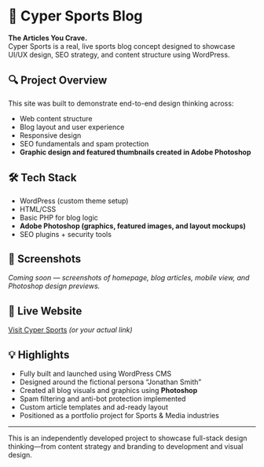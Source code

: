# 🏈 Cyper Sports Blog

**The Articles You Crave.**  
Cyper Sports is a real, live sports blog concept designed to showcase UI/UX design, SEO strategy, and content structure using WordPress.

## 🔍 Project Overview
This site was built to demonstrate end-to-end design thinking across:
- Web content structure
- Blog layout and user experience
- Responsive design
- SEO fundamentals and spam protection
- **Graphic design and featured thumbnails created in Adobe Photoshop**

## 🛠 Tech Stack
- WordPress (custom theme setup)
- HTML/CSS
- Basic PHP for blog logic
- **Adobe Photoshop (graphics, featured images, and layout mockups)**
- SEO plugins + security tools

## 📸 Screenshots
_Coming soon — screenshots of homepage, blog articles, mobile view, and Photoshop design previews._

## 🔗 Live Website
[Visit Cyper Sports](https://www.cypersports.com) *(or your actual link)*

## 💡 Highlights
- Fully built and launched using WordPress CMS
- Designed around the fictional persona “Jonathan Smith”
- Created all blog visuals and graphics using **Photoshop**
- Spam filtering and anti-bot protection implemented
- Custom article templates and ad-ready layout
- Positioned as a portfolio project for Sports & Media industries

---

This is an independently developed project to showcase full-stack design thinking—from content strategy and branding to development and visual design.
